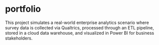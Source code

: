 # portfolio
This project simulates a real-world enterprise analytics scenario where survey data is collected via Qualtrics, processed through an ETL pipeline, stored in a cloud data warehouse, and visualized in Power BI for business stakeholders.
